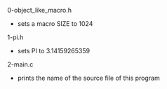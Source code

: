 0-object_like_macro.h
* sets a macro SIZE to 1024

1-pi.h
* sets PI to 3.14159265359

2-main.c
* prints the name of the source file of this program


